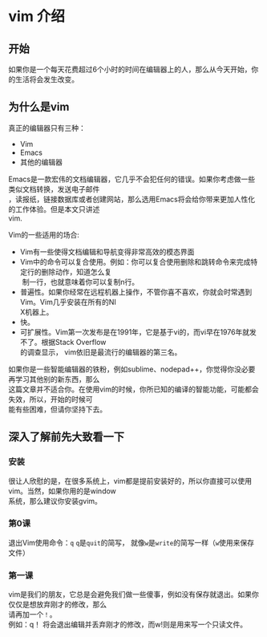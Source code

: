 # vim 介绍
## 开始
如果你是一个每天花费超过6个小时的时间在编辑器上的人，那么从今天开始，你的生活将会发生改变。
## 为什么是vim
真正的编辑器只有三种：<br>
* Vim
* Emacs
* 其他的编辑器

Emacs是一款宏伟的文档编辑器，它几乎不会犯任何的错误。如果你考虑做一些类似文档转换，发送电子邮件<br>
，读报纸，链接数据库或者创建网站，那么选用Emacs将会给你带来更加人性化的工作体验。但是本文只讲述<br>
vim.

Vim的一些适用的场合:<br>

* Vim有一些使得文档编辑和导航变得非常高效的模态界面
* Vim中的命令可以复合使用。例如：你可以复合使用删除和跳转命令来完成特定行的删除动作，知道怎么复<br>
  制一行，也就意味着你可以复制n行。
* 普遍性。如果你经常在远程机器上操作，不管你喜不喜欢，你就会时常遇到Vim。Vim几乎安装在所有的NI<br>
X机器上。
* 快。
* 可扩展性。Vim第一次发布是在1991年，它是基于vi的，而vi早在1976年就发不了。根据Stack Overflow<br>
的调查显示， vim依旧是最流行的编辑器的第三名。<br>

如果你是一些智能编辑器的铁粉，例如sublime、nodepad++，你觉得你没必要再学习其他别的新东西，那么<br>
这篇文章并不适合你。在使用vim的时候，你所已知的编译的智能功能，可能都会失效，所以，开始的时候可<br>
能有些困难，但请你坚持下去。<br>

## 深入了解前先大致看一下
### 安装
很让人欣慰的是，在很多系统上，vim都是提前安装好的，所以你直接可以使用vim。当然，如果你用的是window<br>
系统，那么建议你安装gvim。<br>

### 第0课
退出Vim使用命令：`q`
`q`是`quit`的简写， 就像`w`是`write`的简写一样（`w`使用来保存文件）<br>

### 第一课
vim是我们的朋友，它总是会避免我们做一些傻事，例如没有保存就退出。如果你仅仅是想放弃刚才的修改，那么<br>
请再加一个`！`。<br>
例如：q！ 将会退出编辑并丢弃刚才的修改，而w!则是用来写一个只读文件。<br>
